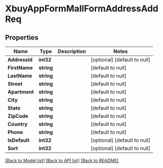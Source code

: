 # XbuyAppFormMallFormAddressAddReq

## Properties
Name | Type | Description | Notes
------------ | ------------- | ------------- | -------------
**AddressId** | **int32** |  | [optional] [default to null]
**FirstName** | **string** |  | [default to null]
**LastName** | **string** |  | [default to null]
**Street** | **string** |  | [default to null]
**Apartment** | **string** |  | [default to null]
**City** | **string** |  | [default to null]
**State** | **string** |  | [default to null]
**ZipCode** | **string** |  | [default to null]
**Country** | **string** |  | [default to null]
**Phone** | **string** |  | [default to null]
**IsDefault** | **int32** |  | [optional] [default to null]
**Sort** | **int32** |  | [optional] [default to null]

[[Back to Model list]](../README.md#documentation-for-models) [[Back to API list]](../README.md#documentation-for-api-endpoints) [[Back to README]](../README.md)


